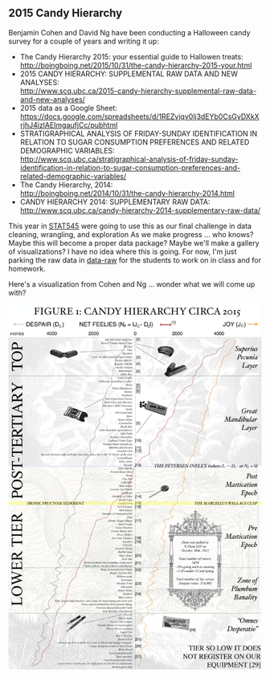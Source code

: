 ## 2015 Candy Hierarchy

Benjamin Cohen and David Ng have been conducting a Halloween candy survey for a 
couple of years and writing it up:

  * The Candy Hierarchy 2015: your essential guide to Hallowen treats:  
    <http://boingboing.net/2015/10/31/the-candy-hierarchy-2015-your.html>
  * 2015 CANDY HIERARCHY: SUPPLEMENTAL RAW DATA AND NEW ANALYSES:  
    <http://www.scq.ubc.ca/2015-candy-hierarchy-supplemental-raw-data-and-new-analyses/>
  * 2015 data as a Google Sheet:  
    <https://docs.google.com/spreadsheets/d/1REZvjqv0lj3dEYb0CsGyDXkXrjhJ4izlAEImgaufjCc/pubhtml>
  * STRATIGRAPHICAL ANALYSIS OF FRIDAY-SUNDAY IDENTIFICATION IN RELATION TO SUGAR 
CONSUMPTION PREFERENCES AND RELATED DEMOGRAPHIC VARIABLES:  
    <http://www.scq.ubc.ca/stratigraphical-analysis-of-friday-sunday-identification-in-relation-to-sugar-consumption-preferences-and-related-demographic-variables/>
  * The Candy Hierarchy, 2014:  
    <http://boingboing.net/2014/10/31/the-candy-hierarchy-2014.html>
  * CANDY HIERARCHY 2014: SUPPLEMENTARY RAW DATA:  
    <http://www.scq.ubc.ca/candy-hierarchy-2014-supplementary-raw-data/>

This year in [STAT545](http://stat545-ubc.github.io) were going to use this as 
our final challenge in data cleaning, wrangling, and exploration As we make 
progress ... who knows? Maybe this will become a proper data package? Maybe 
we'll make a gallery of visualizations? I have no idea where this is going. For 
now, I'm just parking the raw data in [data-raw](data-raw) for the students to 
work on in class and for homework.

Here's a visualization from Cohen and Ng ... wonder what we will come up with?

![](data-raw/candyhierarchy2015.jpg)